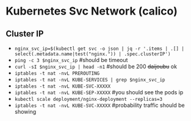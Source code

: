 # Kubernetes Svc Network (calico)

## Cluster IP
- `nginx_svc_ip=$(kubectl get svc -o json | jq -r '.items | .[] | select(.metadata.name|test("nginx.")) | .spec.clusterIP')`
- `ping -c 3 $nginx_svc_ip` #should be timeout
- `curl -sI $nginx_svc_ip | head -n1` #should be 200 ~~daijoubu~~ ok
- `iptables -t nat -nvL PREROUTING`
- `iptables -t nat -nvL KUBE-SERVICES | grep $nginx_svc_ip`
- `iptables -t nat -nvL KUBE-SVC-XXXXX`
- `iptables -t nat -nvL KUBE-SEP-XXXXX` #you should see the pods ip
- `kubectl scale deployment/nginx-deployment --replicas=3`
- `iptables -t nat -nvL KUBE-SVC-XXXXX` #probability traffic should be showing
